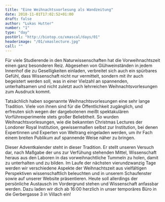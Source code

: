 ```yaml
---
title: "Eine Weihnachtsvorlesung als Wandzeitung"
date: 2018-11-01T17:02:52+01:00
draft: false
author: "Lukas Hutter"
number: "1"
type: "day"
postUrl: "http://biotop.co/xmascal/days/01"
headerimage: "/01/xmaslecture.jpg"
call: ""
---
```

Für viele Studierende in den Naturwissenschaften hat die Vorweihnachtszeit einen ganz besonderen Reiz. Abgesehen von Glühweinständen in jedem Innenhof die zu Geselligkeiten einladen, verbreitet sich auch ein spürbares Gefühl, dass Wissenschaft nicht nur vermittelt, sondern mit ihr auch begeistert werden soll, was in einer Vielzahl an spannenden, unterhaltsamen und nicht zuletzt auch lehrreichen Weihnachtsvorlesungen zum Ausdruck kommt.

Tatsächlich haben sogenannte Weihnachtsvorlesungen eine sehr lange Tradition. Viele von ihnen sind für die Öffentlichkeit zugänglich, und erfreuten sich wegen der dargebotenen meißt spektakulären Vorführexperimente stets großer Beliebtheit. So wurden Weihnachtsvorlesungen, wie die bekannten Christmas Lectures der Londoner Royal Institution, gewissermaßen selbst zur Institution, bei denen Expertinnen und Experten von Weltrang eingeladen werden, um ihr Fach einem breiten Publikum auf spannende Weise näher zu bringen.

Dieser Adventkalender steht in dieser Tradition. Er stellt unseren Versuch dar, nach Maßgabe der uns zur Verfühung stehenden Mittel, Wissenschaft heraus aus den Laboren in das vorweihnachtliche Tummeln zu holen, damit zu unterhalten und zu bilden. Im Laufe der nächsten vierundzwanzig Tage werden wir verschiedene Aspekte der Weihnachtszeit aus vielfältigen Perspektiven wissenschaftlich beleuchten und in unserem Schaufenster sowie auf unserer Website präsentieren. Heute soll allerdings der persönliche Austausch im Vordergrund stehen und Wissenschaft anfassbar werden. Dazu laden wir dich ab 16:00 herzlich in unser temporäres Büro in die Gerbergasse 3 in Villach ein!
